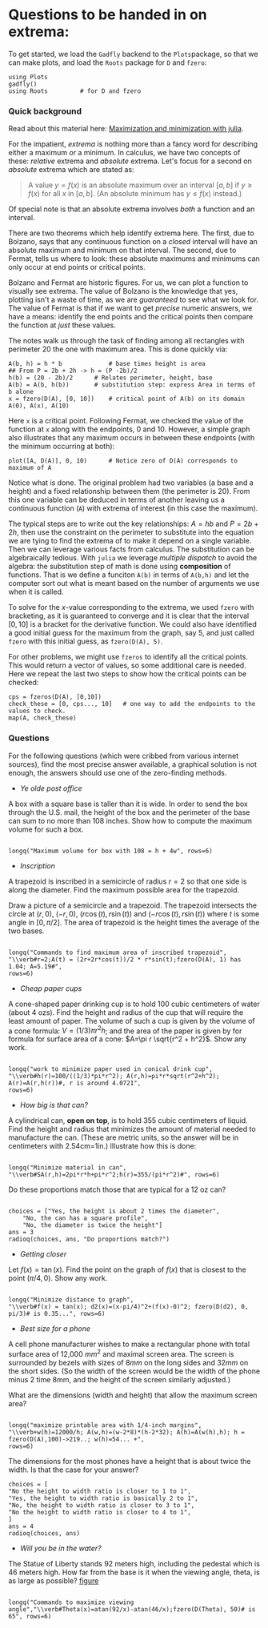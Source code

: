 # Questions to be handed in on extrema:



To get started, we load the `Gadfly` backend to the `Plots`package,  so that we can make plots, and load the `Roots` package for `D` and `fzero`:

```
using Plots
gadfly()
using Roots			# for D and fzero
```

### Quick background

Read about this material here: [Maximization and minimization with julia](http://mth229.github.io/extrema.html).

For the impatient, *extrema* is nothing more than a fancy word for describing either a maximum *or* a minimum. In
calculus, we have two concepts of these: *relative* extrema and
*absolute* extrema. Let's focus for a second on *absolute* extrema which are
stated as:

> A value $y=f(x)$ is an absolute maximum over an interval
> $[a,b]$ if $y \geq f(x)$ for all $x$ in $[a,b]$. (An absolute minimum has $y \leq f(x)$ instead.)

Of special note is that an absolute extrema involves *both* a function and an interval.


There are two theorems which help identify extrema here. The first,
due to Bolzano, says that any continuous function on a *closed*
interval will have an absolute maximum and minimum on that
interval. The second, due to Fermat, tells us where to look: these
absolute maximums and minimums can only occur at end points or
critical points.

Bolzano and Fermat are historic figures. For us, we can plot a
function to visually see extrema. The value of Bolzano is the
knowledge that yes, plotting isn't a waste of time, as we are
*guaranteed* to see what we look for. The value of Fermat is that if
we want to get *precise* numeric answers, we have a means: identify
the end points and the critical points then compare  the function at *just* these values.

The notes walk us through the task of finding among all rectangles
with perimeter 20 the one with maximum area. This is done quickly via:

```
A(b, h) = h * b		        # base times height is area
## From P = 2b + 2h -> h = (P -2b)/2
h(b) = (20 - 2b)/2		# Relates perimeter, height, base
A(b) = A(b, h(b))		# substitution step: express Area in terms of b alone
x = fzero(D(A), [0, 10])	# critical point of A(b) on its domain
A(0), A(x), A(10)
```

Here `x` is a critical point. Following Fermat, we  checked the
value of the function at `x` along with the endpoints, $0$ and $10$.
However, a simple graph also illustrates that any maximum occurs in
between these endpoints (with the minimum occurring at both):

```
plot([A, D(A)], 0, 10)		# Notice zero of D(A) corresponds to maximum of A
```

Notice what is done. The original problem had two variables (a base
and a height) and a fixed relationship between them (the perimeter is
20). From this one variable can be deduced in terms of another leaving
us a continuous function (`A`) with extrema of interest (in this case
the maximum).


The typical steps are to write out the key relationships: $A=hb$ and
$P=2b+2h$, then use the constraint on the perimeter to substitute into
the equation we are tying to find the extrema of to make it depend on
a single variable. Then we can leverage various facts from
calculus. The substitution can be algebraically tedious. With `julia`
we leverage *multiple dispatch* to avoid the algebra: the substitution
step of math is done using **composition** of functions. That is we
define a funciton `A(b)` in terms of `A(b,h)` and let the computer
sort out what is meant based on the number of arguments we use when it is
called.


To solve for the $x$-value corresponding to the extrema, we used
`fzero` with bracketing, as it is guaranteed to converge and it is clear
that the interval $[0,10]$ is a bracket for the derivative
function. We could also have identified a good initial guess for the
maximum from the graph, say 5, and just called `fzero` with this initial guess, as
`fzero(D(A), 5)`.


For other problems, we might use `fzeros` to identify all the critical points. This would return a vector of values, so some additional care is needed. Here we repeat the last two steps to show how the critical points can be checked:

```
cps = fzeros(D(A), [0,10])
check_these = [0, cps..., 10]   # one way to add the endpoints to the values to check.
map(A, check_these)
```


### Questions

For the following questions (which were cribbed from various internet
sources), find the most precise answer available, a graphical solution
is not enough, the answers should  use one of the zero-finding methods.

* *Ye olde post office*

A box with a square base is taller than it is wide. In order to send
the box through the U.S. mail, the height of the box and the perimeter
of the base can sum to no more than 108 inches. Show how to compute the maximum
volume for such a box.


```
```

```
longq("Maximum volume for box with 108 = h + 4w", rows=6)
```

* *Inscription*

A trapezoid is inscribed in a semicircle of radius $r=2$ so that one
side is along the diameter. Find the maximum possible area for the
trapezoid.

Draw a picture of a semicircle and a trapezoid. The trapezoid
intersects the circle at $(r,0)$, $(-r,0)$, $(r \cos(t), r\sin(t))$
and $(-r\cos(t), r\sin(t))$ where $t$ is some angle in $[0,
\pi/2]$. The area of trapezoid is the height times the average of the
two bases.


```
```

```
longq("Commands to find maximum area of inscribed trapezoid",
"\\verb#r=2;A(t) = (2r+2r*cos(t))/2 * r*sin(t);fzero(D(A), 1) has 1.04; A=5.19#",
rows=6)
```

* *Cheap paper cups*

A cone-shaped paper drinking cup is to hold 100 cubic centimeters of
water (about 4 ozs). Find the height and radius of the cup that will
require the least amount of paper. 
The volume of such a cup is given by the volume of a cone formula: $V
= (1/3)\pi r^2 h$; and the area of the paper is given by for formula for surface area of a cone: $A=\pi r
\sqrt{r^2 + h^2}$. Show any work.

```
```

```
longq("work to minimize paper used in conical drink cup", 
"\\verb#h(r)=100/((1/3)*pi*r^2); A(r,h)=pi*r*sqrt(r^2+h^2); A(r)=A(r,h(r))#, r is around 4.0721",
rows=6)
```



* *How big is that can?*

A cylindrical can, **open on top**, is to hold 355 cubic centimeters of
liquid. Find the height and radius that minimizes the amount of
material needed to manufacture the can. (These are metric units, so
the answer will be in centimeters with 2.54cm=1in.)  Illustrate how this is done:

```
```

```
longq("Minimize material in can", "\\verb#SA(r,h)=2pi*r*h+pi*r^2;h(r)=355/(pi*r^2)#", rows=6)
```


Do these proportions match those that are typical for a 12 oz can?

```
```

```
choices = ["Yes, the height is about 2 times the diameter",
	"No, the can has a square profile",
	"No, the diameter is twice the height"]
ans = 3
radioq(choices, ans, "Do proportions match?")
```
	



* *Getting closer*


Let $f(x) = \tan(x)$. Find the point on the graph of $f(x)$ that is closest to the point $(\pi/4, 0)$. Show any work.

```
```

```
longq("Minimize distance to graph", 
"\\verb#f(x) = tan(x); d2(x)=(x-pi/4)^2+(f(x)-0)^2; fzero(D(d2), 0, pi/3)# is 0.35...", rows=6)
```


* *Best size for a phone*

A cell phone manufacturer wishes to make a rectangular phone with
total surface area of 12,000 $mm^2$ and maximal screen area. The
screen is surrounded by bezels with sizes of 8$mm$ on the long sides
and 32$mm$ on the short sides. (So the width of the screen would be
the width of the phone minus 2 time 8mm, and the height of the screen
similarly adjusted.)
  
What are the dimensions (width and
height) that allow the maximum screen area? 

```
```

```
longq("maximize printable area with 1/4-inch margins",
"\\verb+w(h)=12000/h; A(w,h)=(w-2*8)*(h-2*32); A(h)=A(w(h),h); h = fzero(D(A),100)->219..; w(h)=54... +",
rows=6)
```

  The dimensions for the most phones have a height that is about twice the
  width. Is that the case for your answer?

```
choices = [
"No the height to width ratio is closer to 1 to 1",
"Yes, the height to width ratio is basically 2 to 1",
"No, the height to width ratio is closer to 3 to 1",
"No the height to width ratio is closer to 4 to 1",
]
ans = 4
radioq(choices, ans)
```

* *Will you be in the water?*

The Statue of Liberty stands 92 meters high, including the pedestal
which is 46 meters high. How far from the base is it when
the viewing angle, theta, is as large as possible?
[figure](http://astro.temple.edu/~dhill001/maxmin/viewanglepic.gif)

```
```

```
longq("Commands to maximize viewing angle","\\verb#Theta(x)=atan(92/x)-atan(46/x);fzero(D(Theta), 50)# is 65", rows=6)
```
